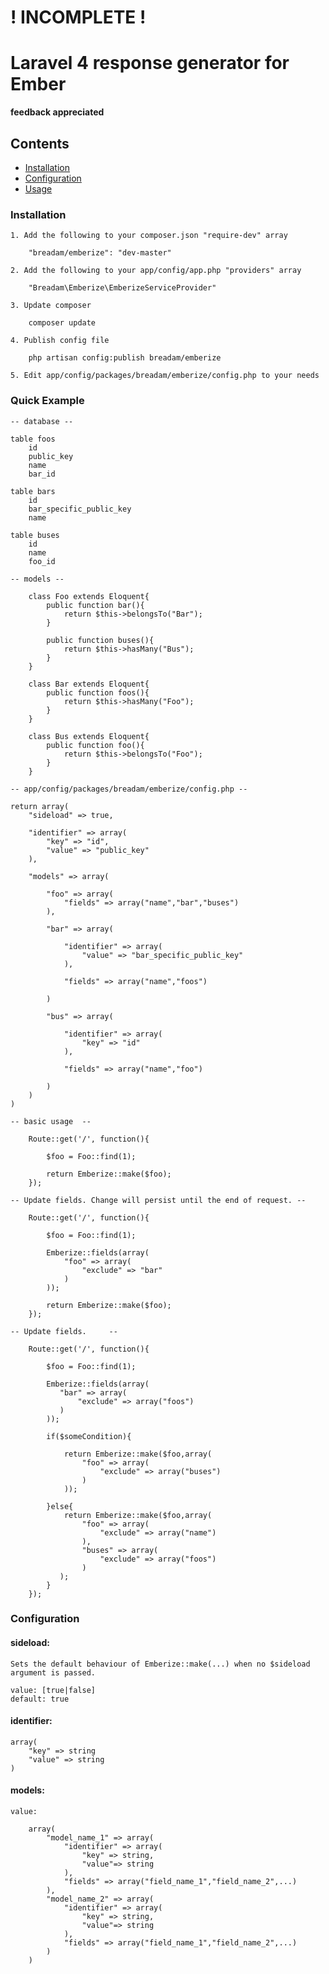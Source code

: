 #  ! INCOMPLETE !

#  Laravel 4 response generator for Ember

**feedback appreciated**

## Contents

- [Installation](#Installation)
- [Configuration](#Configuration)
- [Usage](#Usage)
	
### Installation

	1. Add the following to your composer.json "require-dev" array 
    	
        "breadam/emberize": "dev-master"

	2. Add the following to your app/config/app.php "providers" array

        "Breadam\Emberize\EmberizeServiceProvider"
	
	3. Update composer
        
        composer update
    
    4. Publish config file 
        
        php artisan config:publish breadam/emberize
    
    5. Edit app/config/packages/breadam/emberize/config.php to your needs

### Quick Example

    -- database --
    
    table foos 
        id
        public_key
        name
        bar_id
    
    table bars 
        id
        bar_specific_public_key
        name
        
    table buses 
        id
        name
        foo_id
    
    -- models --
        
        class Foo extends Eloquent{
            public function bar(){
                return $this->belongsTo("Bar");
            }
            
            public function buses(){
                return $this->hasMany("Bus");
            }
        }
        
        class Bar extends Eloquent{
            public function foos(){
                return $this->hasMany("Foo");
            }
        }
        
        class Bus extends Eloquent{
            public function foo(){
                return $this->belongsTo("Foo");
            }
        }
        
    -- app/config/packages/breadam/emberize/config.php --
    
    return array(
        "sideload" => true,
        
        "identifier" => array(
            "key" => "id",
            "value" => "public_key"
        ),
        
        "models" => array(
        
            "foo" => array(
                "fields" => array("name","bar","buses")
            ),
            
            "bar" => array(
                
                "identifier" => array(
                    "value" => "bar_specific_public_key"
                ),
                
                "fields" => array("name","foos")
                
            )
            
            "bus" => array(
                
                "identifier" => array(
                    "key" => "id"
                ),
                
                "fields" => array("name","foo")
                
            )
        )
    )

    -- basic usage  --
        
        Route::get('/', function(){
        
	        $foo = Foo::find(1);
	        
            return Emberize::make($foo); 
        });
        
    -- Update fields. Change will persist until the end of request. --
    
        Route::get('/', function(){
        
	        $foo = Foo::find(1);
	        
	        Emberize::fields(array(
	            "foo" => array(
	                "exclude" => "bar"
	            )
	        ));
	        
            return Emberize::make($foo); 
        });
    
    -- Update fields.     --
    
        Route::get('/', function(){
                    
	        $foo = Foo::find(1);
	        
	        Emberize::fields(array(
	           "bar" => array(
	               "exclude" => array("foos")
	           )
	        ));
	        
	        if($someCondition){
	        
	            return Emberize::make($foo,array(
	                "foo" => array(
	                    "exclude" => array("buses")
	                )
	            )); 
	            
	        }else{
	            return Emberize::make($foo,array(
	                "foo" => array(
	                    "exclude" => array("name")
	                ),
	                "buses" => array(
	                    "exclude" => array("foos")
	                )
	           );
	        }
        });
    

### Configuration
        
#### sideload: 

    Sets the default behaviour of Emberize::make(...) when no $sideload argument is passed.    

    value: [true|false]
    default: true
    
#### identifier:
        
    array(
        "key" => string
        "value" => string
    )
        
#### models: 
    
    
    
    value:
    
        array(
            "model_name_1" => array(
                "identifier" => array(
                    "key" => string, 
                    "value"=> string
                ),
                "fields" => array("field_name_1","field_name_2",...)
            ),
            "model_name_2" => array(
                "identifier" => array(
                    "key" => string, 
                    "value"=> string
                ),
                "fields" => array("field_name_1","field_name_2",...)
            )
        )
    
    

